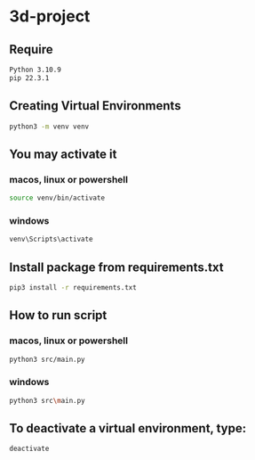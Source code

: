 # 3d-project

## Require
```bash
Python 3.10.9
pip 22.3.1
```

## Creating Virtual Environments
```bash
python3 -m venv venv
```

## You may activate it 
### macos, linux or powershell
```bash
source venv/bin/activate
```

### windows
```bash
venv\Scripts\activate
```

## Install package from requirements.txt
```bash
pip3 install -r requirements.txt
```

## How to run script
### macos, linux or powershell
```bash
python3 src/main.py
```

### windows
```bash
python3 src\main.py
```

## To deactivate a virtual environment, type:
```bash
deactivate
```